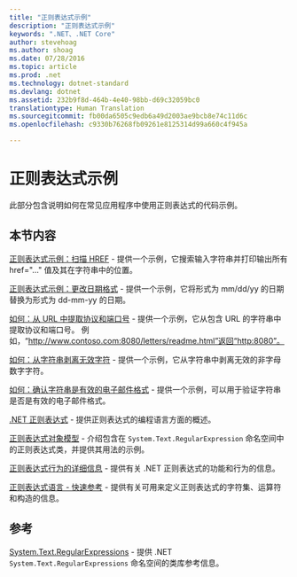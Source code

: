 ```yaml
---
title: "正则表达式示例"
description: "正则表达式示例"
keywords: ".NET、.NET Core"
author: stevehoag
ms.author: shoag
ms.date: 07/28/2016
ms.topic: article
ms.prod: .net
ms.technology: dotnet-standard
ms.devlang: dotnet
ms.assetid: 232b9f8d-464b-4e40-98bb-d69c32059bc0
translationtype: Human Translation
ms.sourcegitcommit: fb00da6505c9edb6a49d2003ae9bcb8e74c11d6c
ms.openlocfilehash: c9330b76268fb09261e8125314d99a660c4f945a

---
```


# <a name="regular-expression-examples"></a>正则表达式示例

此部分包含说明如何在常见应用程序中使用正则表达式的代码示例。

## <a name="in-this-section"></a>本节内容

[正则表达式示例：扫描 HREF](scanning.md) - 提供一个示例，它搜索输入字符串并打印输出所有 href="…" 值及其在字符串中的位置。

[正则表达式示例：更改日期格式](changing-formats.md) - 提供一个示例，它将形式为 mm/dd/yy 的日期替换为形式为 dd-mm-yy 的日期。

[如何：从 URL 中提取协议和端口号](extract-protocol.md) - 提供一个示例，它从包含 URL 的字符串中提取协议和端口号。 例如，“http://www.contoso.com:8080/letters/readme.html”返回“http:8080”。

[如何：从字符串剥离无效字符](strip-characters.md) - 提供一个示例，它从字符串中剥离无效的非字母数字字符。

[如何：确认字符串是有效的电子邮件格式](verify-format.md) - 提供一个示例，可以用于验证字符串是否是有效的电子邮件格式。

[.NET 正则表达式](regular-expressions.md) - 提供正则表达式的编程语言方面的概述。

[正则表达式对象模型](object-model.md) - 介绍包含在 `System.Text.RegularExpression` 命名空间中的正则表达式类，并提供其用法的示例。

[正则表达式行为的详细信息](regex-behavior.md) - 提供有关 .NET 正则表达式的功能和行为的信息。

[正则表达式语言 - 快速参考](quick-ref.md) - 提供有关可用来定义正则表达式的字符集、运算符和构造的信息。

## <a name="reference"></a>参考

[System.Text.RegularExpressions](xref:System.Text.RegularExpressions) - 提供 .NET `System.Text.RegularExpressions` 命名空间的类库参考信息。



<!--HONumber=Nov16_HO3-->


